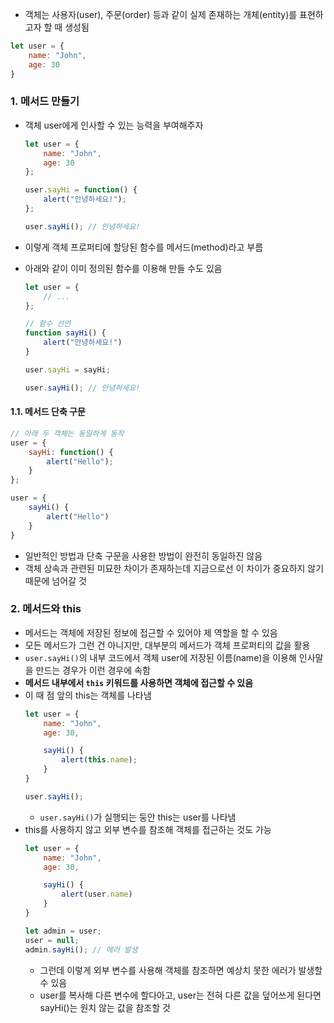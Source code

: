- 객체는 사용자(user), 주문(order) 등과 같이 실제 존재하는 개체(entity)를 표현하고자 할 때 생성됨
``` javascript
let user = {
    name: "John",
    age: 30
}
```

### 1. 메서드 만들기
- 객체 user에게 인사할 수 있는 능력을 부여해주자
    ``` javascript
    let user = {
        name: "John",
        age: 30
    };

    user.sayHi = function() {
        alert("안녕하세요!");
    };

    user.sayHi(); // 안녕하세요!
    ```
- 이렇게 객체 프로퍼티에 할당된 함수를 메서드(method)라고 부름

- 아래와 같이 이미 정의된 함수를 이용해 만들 수도 있음
    ``` javascript
    let user = {
        // ...
    };

    // 함수 선언
    function sayHi() {
        alert("안녕하세요!")
    }

    user.sayHi = sayHi;

    user.sayHi(); // 안녕하세요!
    ```

#### 1.1. 메서드 단축 구문
``` javascript
// 아래 두 객체는 동일하게 동작
user = {
    sayHi: function() {
        alert("Hello");
    }
};

user = {
    sayHi() {
        alert("Hello")
    }
}
```
- 일반적인 방법과 단축 구문을 사용한 방법이 완전히 동일하진 않음
- 객체 상속과 관련된 미묘한 차이가 존재하는데 지금으로선 이 차이가 중요하지 않기 때문에 넘어갈 것

### 2. 메서드와 this
- 메서드는 객체에 저장된 정보에 접근할 수 있어야 제 역할을 할 수 있음
- 모든 메서드가 그런 건 아니지만, 대부분의 메서드가 객체 프로퍼티의 값을 활용
- `user.sayHi()`의 내부 코드에서 객체 user에 저장된 이름(name)을 이용해 인사말을 만드는 경우가 이런 경우에 속함
- **메서드 내부에서 `this` 키워드를 사용하면 객체에 접근할 수 있음**
- 이 때 점 앞의 this는 객체를 나타냄
    ``` javascript
    let user = {
        name: "John",
        age: 30,

        sayHi() {
            alert(this.name);
        }
    }

    user.sayHi();
    ```
    - `user.sayHi()`가 실행되는 둥안 this는 user를 나타냄
- this를 사용하지 않고 외부 변수를 참조해 객체를 접근하는 것도 가능
    ``` javascript
    let user = {
        name: "John",
        age: 30,

        sayHi() {
            alert(user.name)
        }
    }

    let admin = user;
    user = null;
    admin.sayHi(); // 에러 발생
    ```
    - 그런데 이렇게 외부 변수를 사용해 객체를 참조하면 예상치 못한 에러가 발생할 수 있음
    - user를 복사해 다른 변수에 할다아고, user는 전혀 다른 값을 덮어쓰게 된다면 sayHi()는 원치 않는 값을 참조할 것
